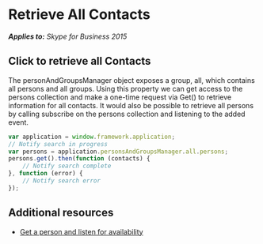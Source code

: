 
# Retrieve All Contacts


 _**Applies to:** Skype for Business 2015_

## Click to retrieve all Contacts

The personAndGroupsManager object exposes a group, all, which contains all persons and all groups.  Using this property we can get access to the persons collection and make a one-time request via Get() to retrieve information for all contacts.  It would also be possible to retrieve all persons by calling subscribe on the persons collection and listening to the added event.

```js
var application = window.framework.application;
// Notify search in progress
var persons = application.personsAndGroupsManager.all.persons;
persons.get().then(function (contacts) {
    // Notify search complete
}, function (error) {
    // Notify search error
});
```

## Additional resources

- <a href="https://msdnstage.redmond.corp.microsoft.com/en-us/skype/websdk/docs/ListenForAvailability?branch=ajkher/project-shakespeare" target="">Get a person and listen for availability</a>

